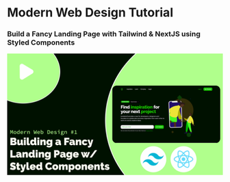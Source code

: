 # Modern Web Design Tutorial
### Build a Fancy Landing Page with Tailwind & NextJS using Styled Components
![Landing Page Tutorial](/tailwind-next-tutorial-1.jpeg)